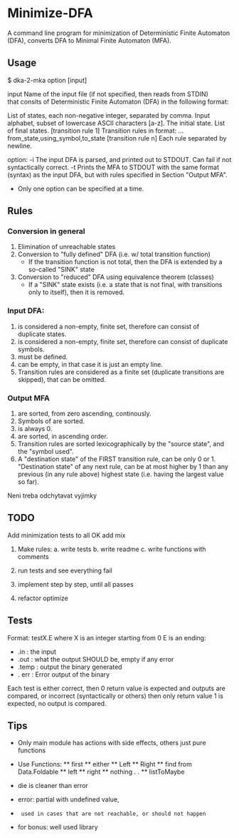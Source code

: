 # Minimize-DFA

A command line program for minimization of Deterministic Finite Automaton (DFA),
converts DFA to Minimal Finite Automaton (MFA).


## Usage
$ dka-2-mka option [input]

input   Name of the input file (if not specified, then reads from STDIN)  
        that consits of Deterministic Finite Automaton (DFA) in the following format:

<states>            List of states, each non-negative integer, separated by comma.
<alphabet>          Input alphabet, subset of lowercase ASCII characters [a-z].
<initial state>     The initial state.
<final states>      List of final states.
[transition rule 1] Transition rules in format:
...                     from_state,using_symbol,to_state
[transition rule n] Each rule separated by newline.

option: 
    -i  The input DFA is parsed, and printed out to STDOUT. 
        Can fail if not syntactically correct.
    -t  Prints the MFA to STDOUT with the same format (syntax) as the input DFA,
        but with rules specified in Section "Output MFA".

* Only one option can be specified at a time. 

## Rules

### Conversion in general

1. Elimination of unreachable states
2. Conversion to "fully defined" DFA (i.e. w/ total transition function)
    - If the transition function is not total, then the DFA is extended
      by a so-called "SINK" state
3. Conversion to "reduced" DFA using equivalence theorem (classes)
    - If a "SINK" state exists (i.e. a state that is not final, with transitions
      only to itself), then it is removed.

### Input DFA:
1. <states> is considered a non-empty, finite set, therefore can consist of  
   duplicate states.
2. <alphabet> is considered a non-empty, finite set, therefore can consist of
    duplicate symbols.
3. <initial state> must be defined.
4. <final states> can be empty, in that case it is just an empty line.
5. Transition rules are considered as a finite set (duplicate transitions are 
    skipped), that can be omitted.

### Output MFA
1. <states> are sorted, from zero ascending, continously.
2. Symbols of <alphabet> are sorted.
3. <initial state> is always 0.
4. <final states> are sorted, in ascending order.
5. Transition rules are sorted lexicographically by the "source state", and
   the "symbol used". 
6. A "destination state" of the FIRST transition rule, can be only 0 or 1. 
   "Destination state" of any next rule, can be at most higher by 1
   than any previous (in any rule above) highest state (i.e. having the largest 
   value so far).



Neni treba odchytavat vyjimky


## TODO
Add minimization tests to all OK 
add mix

1. Make rules:
    a. write tests
    b. write readme
    c. write functions with comments

2. run tests and see everything fail
3. implement step by step, until all passes
4. refactor optimize



## Tests

Format: testX.E
where X is an integer starting from 0
E is an ending:
* .in : the input
* .out : what the output SHOULD be, empty if any error
* .temp : output the binary generated
* . err : Error output of the binary

Each test is either correct, then 0 return value is expected and outputs are 
compared, or incorrect (syntactically or others) then only return value 1 is
expected, no output is compared.



## Tips
* Only main module has actions with side effects, others just pure functions

* Use Functions:
** first
** either
** Left
** Right
** find from Data.Foldable
** left
** right
** nothing . .
** listToMaybe

* die is cleaner than error 
* error: partial with undefined value,
*      used in cases that are not reachable, or should not happen

* for bonus: well used library
